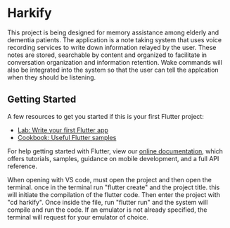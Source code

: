 # Harkify
This project is being designed for memory assistance among elderly and dementia patients. The application is a note taking system that uses voice recording services to write down information relayed by the user.  These notes are stored, searchable by content and organized to facilitate in conversation organization and information retention. Wake commands will also be integrated into the system so that the user can tell the applcation when they should be listening. 

## Getting Started

A few resources to get you started if this is your first Flutter project:

- [Lab: Write your first Flutter app](https://flutter.dev/docs/get-started/codelab)
- [Cookbook: Useful Flutter samples](https://flutter.dev/docs/cookbook)

For help getting started with Flutter, view our
[online documentation](https://flutter.dev/docs), which offers tutorials,
samples, guidance on mobile development, and a full API reference.

When opening with VS code, must open the project and then open the terminal. 
once in the terminal run "flutter create" and the project title. 
this will initiate the compilation of the flutter code. Then enter the project with
"cd harkify". Once inside the file, run "flutter run" and the system will compile and run the code.
If an emulator is not already specified, the terminal will request for your emulator of choice.
 